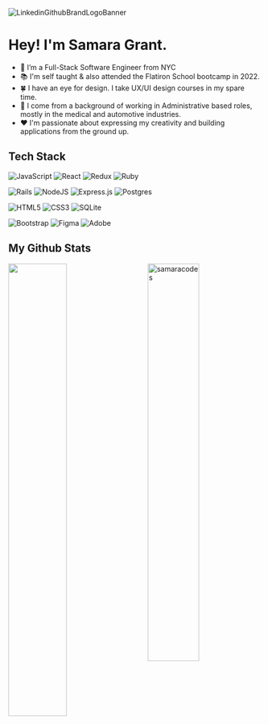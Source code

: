 ![LinkedinGithubBrandLogoBanner](https://user-images.githubusercontent.com/64047870/227796902-741a77a1-b919-4a4c-9497-c12d5a0ffe77.png)



# Hey! I'm Samara Grant. #

- 🧸 I’m a Full-Stack Software Engineer from NYC
- 📚 I'm self taught & also attended the Flatiron School bootcamp in 2022.
- 🍀 I have an eye for design. I take UX/UI design courses in my spare time.
- 🐙 I come from a background of working in Administrative based roles, mostly in the medical and automotive industries.
- ❤️ I'm passionate about expressing my creativity and building applications from the ground up.


## Tech Stack 

![JavaScript](https://img.shields.io/badge/javascript-%23323330.svg?style=for-the-badge&logo=javascript&logoColor=%23F7DF1E)
![React](https://img.shields.io/badge/react-%2320232a.svg?style=for-the-badge&logo=react&logoColor=%2361DAFB)
![Redux](https://img.shields.io/badge/redux-%23593d88.svg?style=for-the-badge&logo=redux&logoColor=white)
![Ruby](https://img.shields.io/badge/ruby-%23CC342D.svg?style=for-the-badge&logo=ruby&logoColor=white)

![Rails](https://img.shields.io/badge/rails-%23CC0000.svg?style=for-the-badge&logo=ruby-on-rails&logoColor=white)
![NodeJS](https://img.shields.io/badge/node.js-6DA55F?style=for-the-badge&logo=node.js&logoColor=white)
![Express.js](https://img.shields.io/badge/express.js-%23404d59.svg?style=for-the-badge&logo=express&logoColor=%2361DAFB)
![Postgres](https://img.shields.io/badge/postgres-%23316192.svg?style=for-the-badge&logo=postgresql&logoColor=white)

![HTML5](https://img.shields.io/badge/html5-%23E34F26.svg?style=for-the-badge&logo=html5&logoColor=white)
![CSS3](https://img.shields.io/badge/css3-%231572B6.svg?style=for-the-badge&logo=css3&logoColor=white)
![SQLite](https://img.shields.io/badge/sqlite-%2307405e.svg?style=for-the-badge&logo=sqlite&logoColor=white)

![Bootstrap](https://img.shields.io/badge/bootstrap-%23563D7C.svg?style=for-the-badge&logo=bootstrap&logoColor=white)
![Figma](https://img.shields.io/badge/figma-%23F24E1E.svg?style=for-the-badge&logo=figma&logoColor=white)
![Adobe](https://img.shields.io/badge/Adobe%20-%23FF0000.svg?style=flat-square&logo=adobe&logoColor=white)
<br>

## My Github Stats 

<img  src="https://github-readme-streak-stats.herokuapp.com/?user=samaracodes&theme=dracula" width="48%" ><img src="https://github-readme-stats.vercel.app/api?username=samaracodes&show_icons=true&theme=dracula" alt="samaracodes" width="45%" align="right"/>


<!--
**samaracodes/samaracodes** is a ✨ _special_ ✨ repository because its `README.md` (this file) appears on your GitHub profile.

Here are some ideas to get you started:

- 🔭 I’m currently working on ...
- 🌱 I’m currently learning ...
- 👯 I’m looking to collaborate on ...
- 🤔 I’m looking for help with ...
- 💬 Ask me about ...
- 📫 How to reach me: ...
- 😄 Pronouns: ...
- ⚡ Fun fact: ...
-->


